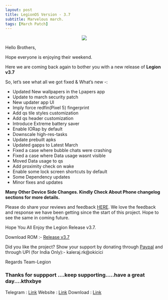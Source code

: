 ```yaml
---
layout: post
title: LegionOS Version - 3.7
subtitle: Marvelous march.
tags: [March Patch]
---
```


<p align="center">
<img  src="https://i.imgur.com/6qCMrc2.png">
</p>

Hello Brothers,

Hope everyone is enjoying their weekend. 

Here we are coming back again to bother you with a new release of **Legion v3.7**

So, let’s see what all we got fixed & What’s new -:

* <span class="highlight-blue"> Updated New wallpapers in the Lpapers app </span>
* <span class="highlight-blue"> Update to march security patch </span>
* <span class="highlight-blue"> New updater app UI </span>
* <span class="highlight-blue"> Imply force redfin(Pixel 5) fingerprint </span>
* <span class="highlight-blue"> Add qs tile styles customization </span>
* <span class="highlight-blue"> Add qs header customization </span>
* <span class="highlight-blue"> Introduce Extreme battery saver </span>
* <span class="highlight-blue"> Enable IORap by default </span>
* <span class="highlight-blue"> Downscale high-res-tasks </span>
* <span class="highlight-blue"> Update prebuilt apks </span>
* <span class="highlight-blue"> Updated gapps to Latest March </span>
* <span class="highlight-blue"> Fixed a case where bubble chats were crashing </span>
* <span class="highlight-blue"> Fixed a case where Data usage wasnt visible </span>
* <span class="highlight-blue"> Moved Data usage to qs </span>
* <span class="highlight-blue"> Add proximity check on wake </span>
* <span class="highlight-blue"> Enable some lock screen shortcuts by default </span>
* <span class="highlight-blue"> Some Dependency updates </span>
* <span class="highlight-blue"> Minor fixes and updates </span>

**Many Other Device Side Changes. Kindly Check About Phone changelog sections for more details.**


Please do share your reviews and feedback [HERE](https://sourceforge.net/projects/legionrom/reviews). We love the feedback and response we have been getting since the start of this project. Hope to see the same in coming future.

Hope You All Enjoy the Legion Release v3.7.

Download ROM :- [Release v3.7](https://sourceforge.net/projects/legionrom/files) 

Did you like the project? Show your support by donating through [Paypal](https://paypal.me/rajkale99) and  through UPI (for India Only):- kaleraj.rk@okicici

Regards
Team-Legion


### Thanks for suppport ....keep supporting.....have a great day....kthxbye

Telegram  : [Link](https://t.me/legionos)
Website    : [Link](https://legionos.org/)
Download : [Link](https://legionos.org/download.html)
